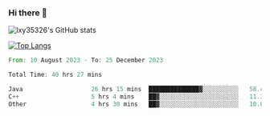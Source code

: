 ### Hi there 👋

<!--
**lxy35326/lxy35326** is a ✨ _special_ ✨ repository because its `README.md` (this file) appears on your GitHub profile.

Here are some ideas to get you started:

- 🔭 I’m currently working on ...
- 🌱 I’m currently learning ...
- 👯 I’m looking to collaborate on ...
- 🤔 I’m looking for help with ...
- 💬 Ask me about ...
- 📫 How to reach me: ...
- 😄 Pronouns: ...
- ⚡ Fun fact: ...
-->

![lxy35326's GitHub stats](https://github-readme-stats.vercel.app/api?username=lxy35326&show_icons=true)

[![Top Langs](https://github-readme-stats.vercel.app/api/top-langs/?username=anuraghazra&layout=compact)](https://github.com/anuraghazra/github-readme-stats)

<!--START_SECTION:waka-->

```rust
From: 10 August 2023 - To: 25 December 2023

Total Time: 40 hrs 27 mins

Java                   26 hrs 15 mins  ██████████████▓░░░░░░░░░░   58.41 %
C++                    5 hrs 4 mins    ██▓░░░░░░░░░░░░░░░░░░░░░░   11.30 %
Other                  4 hrs 30 mins   ██▓░░░░░░░░░░░░░░░░░░░░░░   10.01 %
```

<!--END_SECTION:waka-->
